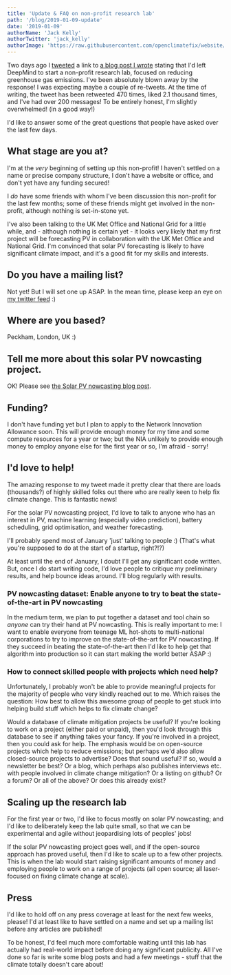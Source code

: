 ```yaml
---
title: 'Update & FAQ on non-profit research lab'
path: '/blog/2019-01-09-update'
date: '2019-01-09'
authorName: 'Jack Kelly'
authorTwitter: 'jack_kelly'
authorImage: 'https://raw.githubusercontent.com/openclimatefix/website/master/src/images/people/jack.png'
---
```


Two days ago I [tweeted](https://twitter.com/jack_kelly/status/1082283333202128897) a link to [a blog post I wrote](/blog/2019-01-07-non-profit) stating that I'd left DeepMind to start a non-profit research lab, focused on reducing greenhouse gas emissions. I've been absolutely blown away by the response! I was expecting maybe a couple of re-tweets. At the time of writing, the tweet has been retweeted 470 times, liked 2.1 thousand times, and I've had over 200 messages! To be entirely honest, I'm slightly overwhelmed! (in a good way!)

I'd like to answer some of the great questions that people have asked over the last few days.

## What stage are you at?

I'm at the _very_ beginning of setting up this non-profit! I haven't settled on a name or precise company structure, I don't have a website or office, and don't yet have any funding secured!

I _do_ have some friends with whom I've been discussion this non-profit for the last few months; some of these friends might get involved in the non-profit, although nothing is set-in-stone yet.

I've also been talking to the UK Met Office and National Grid for a little while, and - although nothing is certain yet - it looks very likely that my first project will be forecasting PV in collaboration with the UK Met Office and National Grid. I'm convinced that solar PV forecasting is likely to have significant climate impact, and it's a good fit for my skills and interests.

## Do you have a mailing list?

Not yet! But I will set one up ASAP. In the mean time, please keep an eye on [my twitter feed](https://twitter.com/jack_kelly) :)

## Where are you based?

Peckham, London, UK :)

## Tell me more about this solar PV nowcasting project.

OK! Please see [the Solar PV nowcasting blog post](/blog/2019-01-09-solar-pv-nowcasting).

## Funding?

I don't have funding yet but I plan to apply to the Network Innovation Allowance soon. This will provide enough money for my time and some compute resources for a year or two; but the NIA unlikely to provide enough money to employ anyone else for the first year or so, I'm afraid - sorry!

## I'd love to help!

The amazing response to my tweet made it pretty clear that there are loads (thousands?) of highly skilled folks out there who are really keen to help fix climate change. This is fantastic news!

For the solar PV nowcasting project, I'd love to talk to anyone who has an interest in PV, machine learning (especially video prediction), battery scheduling, grid optimisation, and weather forecasting.

I'll probably spend most of January 'just' talking to people :) (That's what you're supposed to do at the start of a startup, right?!?)

At least until the end of January, I doubt I'll get any significant code written. But, once I do start writing code, I'd love people to critique my preliminary results, and help bounce ideas around. I'll blog regularly with results.

### PV nowcasting dataset: Enable anyone to try to beat the state-of-the-art in PV nowcasting

In the medium term, we plan to put together a dataset and tool chain so _anyone_ can try their hand at PV nowcasting. This is really important to me: I want to enable everyone from teenage ML hot-shots to multi-national corporations to try to improve on the state-of-the-art for PV nowcasting. If they succeed in beating the state-of-the-art then I'd like to help get that algorithm into production so it can start making the world better ASAP :)

### How to connect skilled people with projects which need help?

Unfortunately, I probably won't be able to provide meaningful projects for the majority of people who very kindly reached out to me. Which raises the question: How best to allow this awesome group of people to get stuck into helping build stuff which helps to fix climate change?

Would a database of climate mitigation projects be useful? If you're looking to work on a project (either paid or unpaid), then you'd look through this database to see if anything takes your fancy. If you're involved in a project, then you could ask for help. The emphasis would be on open-source projects which help to reduce emissions; but perhaps we'd also allow closed-source projects to advertise? Does that sound useful? If so, would a newsletter be best? Or a blog, which perhaps also publishes interviews etc. with people involved in climate change mitigation? Or a listing on github? Or a forum? Or all of the above? Or does this already exist?

## Scaling up the research lab

For the first year or two, I'd like to focus mostly on solar PV nowcasting; and I'd like to deliberately keep the lab quite small, so that we can be experimental and agile without jeopardising lots of peoples' jobs!

If the solar PV nowcasting project goes well, and if the open-source approach has proved useful, then I'd like to scale up to a few other projects. This is when the lab would start raising significant amounts of money and employing people to work on a range of projects (all open source; all laser-focused on fixing climate change at scale).

## Press

I'd like to hold off on any press coverage at least for the next few weeks, please! I'd at least like to have settled on a name and set up a mailing list before any articles are published!

To be honest, I'd feel much more comfortable waiting until this lab has actually had real-world impact before doing any significant publicity. All I've done so far is write some blog posts and had a few meetings - stuff that the climate totally doesn't care about!
